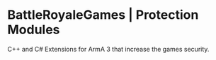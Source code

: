 BattleRoyaleGames | Protection Modules
======================================

C++ and C# Extensions for ArmA 3 that increase the games security.